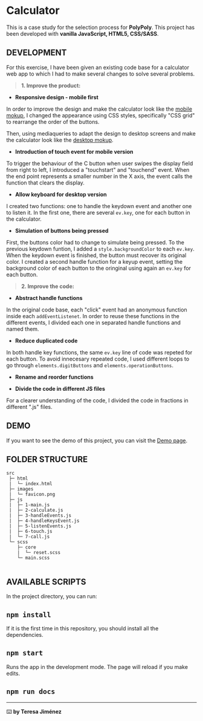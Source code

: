 # Calculator

This is a case study for the selection process for **PolyPoly**. This project has been developed with **vanilla JavaScript, HTML5, CSS/SASS**.

## DEVELOPMENT

For this exercise, I have been given an existing code base for a calculator web app to which I had to make several changes to solve several problems.

> **1. Improve the product:**

- **Responsive design - mobile first**

In order to improve the design and make the calculator look like the [mobile mokup](https://github.com/mteresa-jimenez/calculator/blob/code-improvement/mockups/mobile.png), I changed the appearance using CSS styles, specifically "CSS grid" to rearrange the order of the buttons.

Then, using mediaqueries to adapt the design to desktop screens and make the calculator look like the [desktop mokup](https://github.com/mteresa-jimenez/calculator/blob/code-improvement/mockups/desktop.png).

- **Introduction of touch event for mobile version**

To trigger the behaviour of the C button when user swipes the display field from right to left, I introduced a "touchstart" and "touchend" event. When the end point represents a smaller number in the X axis, the event calls the function that clears the display.

- **Allow keyboard for desktop version**

I created two functions: one to handle the keydown event and another one to listen it. In the first one, there are several ``ev.key``, one for each button in the calculator.

- **Simulation of buttons being pressed**

First, the buttons color had to change to simulate being pressed. To the previous keydown funtion, I added a ``style.backgroundColor`` to each ``ev.key``. 
When the keydown event is finished, the button must recover its original color. I created a second handle function for a keyup event, setting the background color of each button to the oringinal using again an ``ev.key`` for each button.


> **2. Improve the code:**

- **Abstract handle functions**

In the original code base, each "click" event had an anonymous function inside each ``addEventListenet``. In order to reuse these functions in the different events, I divided each one in separated handle functions and named them.

- **Reduce duplicated code**

In both handle key functions, the same ``ev.key`` line of code was repeted for each button. To avoid innecesary repeated code, I used different loops to go through ``elements.digitButtons`` and ``elements.operationButtons``.

- **Rename and reorder functions**

- **Divide the code in different JS files**

For a clearer understanding of the code, I divided the code in fractions in different ".js" files.


## DEMO

If you want to see the demo of this project, you can visit the [Demo page](https://mteresa-jimenez.github.io/calculator/ "Take a look").


## FOLDER STRUCTURE

```
src
 ├─ html
 |  └─ index.html
 ├─ images
 |  └─ favicon.png
 ├─ js 
 |  ├─ 1-main.js
 |  ├─ 2-calculate.js
 |  ├─ 3-handleEvents.js
 |  ├─ 4-handleKeysEvent.js
 |  ├─ 5-listenEvents.js
 |  ├─ 6-touch.js
 |  └─ 7-call.js
 └─ scss
    ├─ core
    |  └─ reset.scss
    └─ main.scss
    
```

## AVAILABLE SCRIPTS

In the project directory, you can run:

## `npm install`

If it is the first time in this repository, you should install all the dependencies.

## `npm start`

Runs the app in the development mode.
The page will reload if you make edits.

## `npm run docs`



---

⌨️ **by Teresa Jiménez**
